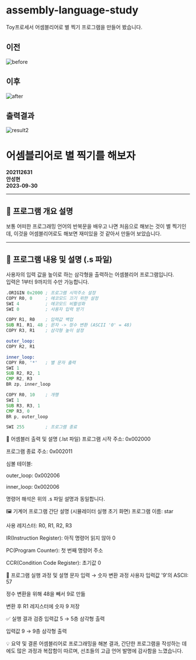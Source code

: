 # assembly-language-study
Toy프로세서 어셈블리어로 별 찍기 프로그램을 만들어 봤습니다.
## 이전
![before](https://github.com/anseonghyeon/assembly-language-study/assets/62938167/47f6437b-70c8-4573-9d93-249f30515209)
## 이후
![after](https://github.com/anseonghyeon/assembly-language-study/assets/62938167/fe43e412-5313-41ef-9c97-f023fe68e2d3)
## 출력결과
![result2](https://github.com/anseonghyeon/assembly-language-study/assets/62938167/fa41f643-71fa-4990-9375-e5d52918f8cc)


# 어셈블리어로 별 찍기를 해보자

**202112631**  
**안성현**  
**2023-09-30**

---

## 📌 프로그램 개요 설명

보통 어떠한 프로그래밍 언어의 반복문을 배우고 나면 처음으로 해보는 것이 별 찍기인데, 이것을 어셈블리어로도 해보면 재미있을 것 같아서 만들어 보았습니다.

---

## 🧾 프로그램 내용 및 설명 (.s 파일)

사용자의 입력 값을 높이로 하는 삼각형을 출력하는 어셈블리어 프로그램입니다.  
입력은 1부터 9까지의 수만 가능합니다.

```asm
.ORIGIN 0x2000 ; 프로그램 시작주소 설정
COPY R0, 0     ; 에코모드 끄기 위한 설정
SWI 4          ; 에코모드 비활성화
SWI 0          ; 사용자 입력 받기

COPY R1, R0    ; 입력값 백업
SUB R1, R1, 48 ; 문자 -> 정수 변환 (ASCII '0' = 48)
COPY R3, R1    ; 삼각형 높이 설정

outer_loop:
COPY R2, R1

inner_loop:
COPY R0, '*'   ; 별 문자 출력
SWI 1
SUB R2, R2, 1
CMP R2, R3
BR zp, inner_loop

COPY R0, 10    ; 개행
SWI 1
SUB R3, R3, 1
CMP R3, 0
BR p, outer_loop

SWI 255        ; 프로그램 종료
```

🧮 어셈블러 출력 및 설명 (.lst 파일)
프로그램 시작 주소: 0x002000

프로그램 종료 주소: 0x002011

심볼 테이블:

outer_loop: 0x002006

inner_loop: 0x002006

명령어 해석은 위의 .s 파일 설명과 동일합니다.

🖼 기계어 프로그램 간단 설명 (시뮬레이터 실행 초기 화면)
프로그램 이름: star

사용 레지스터: R0, R1, R2, R3

IR(Instruction Register): 아직 명령어 읽지 않아 0

PC(Program Counter): 첫 번째 명령어 주소

CCR(Condition Code Register): 초기값 0

🔄 프로그램 실행 과정 및 설명
문자 입력 → 숫자 변환 과정
사용자 입력값 '9'의 ASCII: 57

정수 변환을 위해 48을 빼서 9로 만듦

변환 후 R1 레지스터에 숫자 9 저장

✅ 실행 결과 검증
입력값 5 → 5층 삼각형 출력

입력값 9 → 9층 삼각형 출력

💡 요약 및 결론
어셈블리어로 프로그래밍을 해본 결과, 간단한 프로그램을 작성하는 데에도 많은 과정과 복잡함이 따르며, 선조들의 고급 언어 발명에 감사함을 느꼈습니다.
